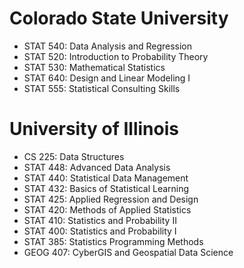 # Colorado State University
- STAT 540: Data Analysis and Regression
- STAT 520: Introduction to Probability Theory
- STAT 530: Mathematical Statistics
- STAT 640: Design and Linear Modeling I
- STAT 555: Statistical Consulting Skills
# University of Illinois 
- CS 225: Data Structures
- STAT 448: Advanced Data Analysis
- STAT 440: Statistical Data Management
- STAT 432: Basics of Statistical Learning
- STAT 425: Applied Regression and Design
- STAT 420: Methods of Applied Statistics
- STAT 410: Statistics and Probability II
- STAT 400: Statistics and Probability I
- STAT 385: Statistics Programming Methods
- GEOG 407: CyberGIS and Geospatial Data Science







